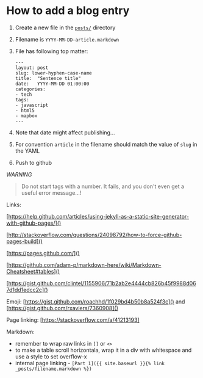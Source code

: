 # How to add a blog entry

1. Create a new file in the [`posts/`](_posts/) directory
2. Filename is `YYYY-MM-DD-article.markdown`
3. File has following top matter:
    ```
    ---
    layout: post
    slug: lower-hyphen-case-name
    title:  "Sentence title"
    date:   YYYY-MM-DD 01:00:00
    categories:
    - tech
    tags:
    - javascript
    - html5
    - mapbox
    ---
    ```

4. Note that date might affect publishing...
5. For convention `article` in the filename should match the value of `slug` in the YAML
6. Push to github

*WARNING*

> Do not start tags with a number. It fails, and you don't even get a useful error message...!

Links:

[https://help.github.com/articles/using-jekyll-as-a-static-site-generator-with-github-pages/]()

[http://stackoverflow.com/questions/24098792/how-to-force-github-pages-build]()

[https://pages.github.com/]()

[https://github.com/adam-p/markdown-here/wiki/Markdown-Cheatsheet#tables]()

[https://gist.github.com/clintel/1155906/71b2ab2e4444cb826b45f9988d067d1dd1edcc2c]()

Emoji: [https://gist.github.com/roachhd/1f029bd4b50b8a524f3c]() and [https://gist.github.com/rxaviers/7360908]()

Page linking: [https://stackoverflow.com/a/41213193]

Markdown:

- remember to wrap raw links in `[]` or `<>`
- to make a table scroll horizontala, wrap it in a div with whitespace and use a style to set overflow-x
- internal page linking - `[Part 1]({{ site.baseurl }}{% link _posts/filename.markdown %})`
